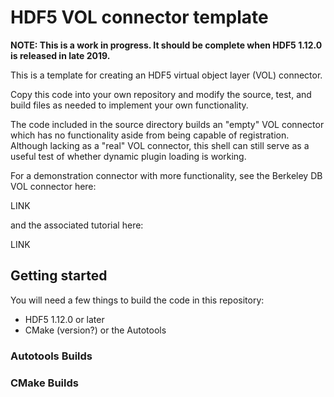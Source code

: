 # HDF5 VOL connector template

**NOTE: This is a work in progress. It should be complete when HDF5 1.12.0 is
released in late 2019.**

This is a template for creating an HDF5 virtual object layer (VOL) connector.

Copy this code into your own repository and modify the source, test, and build
files as needed to implement your own functionality.

The code included in the source directory builds an "empty" VOL connector which
has no functionality aside from being capable of registration. Although lacking
as a "real" VOL connector, this shell can still serve as a useful test of
whether dynamic plugin loading is working.

For a demonstration connector with more functionality, see the Berkeley DB
VOL connector here:

LINK

and the associated tutorial here:

LINK


## Getting started

You will need a few things to build the code in this repository:

* HDF5 1.12.0 or later
* CMake (version?) or the Autotools

### Autotools Builds


### CMake Builds
